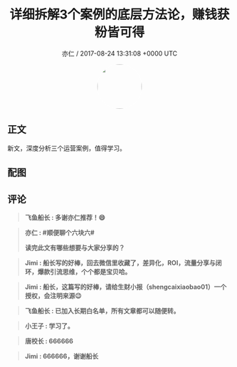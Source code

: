 <h1 align="center">详细拆解3个案例的底层方法论，赚钱获粉皆可得</h1>
<p align="center">
    <a>亦仁 / 2017-08-24 13:31:08 &#43;0000 UTC</a>
</p>

<div align="center">
    <img src="https://images.zsxq.com/Fn3NQqCN8nuGF86yZPXSbEsl0mb3?e=1590940799&amp;token=kIxbL07-8jAj8w1n4s9zv64FuZZNEATmlU_Vm6zD:pfbNc8W3hS0oYG_hyXXh_rHMHuc=" width="100" height="100" style="border:1px solid;border-radius:50%; color:#ffffff"/>
</div>

## 正文

<div>
  

  新文，深度分析三个运营案例，值得学习。 


</div>

## 配图
<div class="image" align="center">

</div>

## 评论

<div align="left">
<div>

<blockquote >
<span> <strong>飞鱼船长 : 多谢亦仁推荐！😄 </strong></span>
</blockquote>

<blockquote >
<span> <strong>亦仁 : #顺便聊个六块六#

读完此文有哪些想要与大家分享的？ </strong></span>
</blockquote>

<blockquote >
<span> <strong>Jimi : 船长写的好棒，回去微信里收藏了，差异化，ROI，流量分享与闭环，爆款引流思维，个个都是宝贝哈。 </strong></span>
</blockquote>

<blockquote >
<span> <strong>Jimi : 船长，这篇写的好棒，请给生财小报（shengcaixiaobao01）一个授权，会注明来源😉 </strong></span>
</blockquote>

<blockquote >
<span> <strong>飞鱼船长 : 已加入长期白名单，所有文章都可以随便转。 </strong></span>
</blockquote>

<blockquote >
<span> <strong>小王子 : 学习了。 </strong></span>
</blockquote>

<blockquote >
<span> <strong>唐校长 : 666666 </strong></span>
</blockquote>

<blockquote >
<span> <strong>Jimi : 666666，谢谢船长 </strong></span>
</blockquote>

</div>
</div>